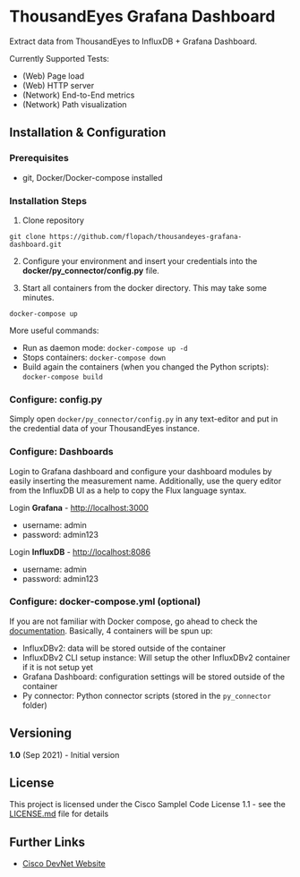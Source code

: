 # ThousandEyes Grafana Dashboard

Extract data from ThousandEyes to InfluxDB + Grafana Dashboard.

Currently Supported Tests:

* (Web) Page load
* (Web) HTTP server
* (Network) End-to-End metrics
* (Network) Path visualization

## Installation & Configuration

### Prerequisites

* git, Docker/Docker-compose installed

### Installation Steps

1. Clone repository

```
git clone https://github.com/flopach/thousandeyes-grafana-dashboard.git
```

2. Configure your environment and insert your credentials into the **docker/py_connector/config.py** file.

3. Start all containers from the docker directory. This may take some minutes.

```
docker-compose up
```

More useful commands:

* Run as daemon mode: `docker-compose up -d`
* Stops containers: `docker-compose down`
* Build again the containers (when you changed the Python scripts): `docker-compose build`

### Configure: config.py
Simply open `docker/py_connector/config.py` in any text-editor and put in the credential data of your ThousandEyes instance.

### Configure: Dashboards

Login to Grafana dashboard and configure your dashboard modules by easily inserting the measurement name. Additionally, use the query editor from the InfluxDB UI as a help to copy the Flux language syntax.

Login **Grafana** - [http://localhost:3000](http://localhost:3000)

* username: admin
* password: admin123

Login **InfluxDB** - [http://localhost:8086](http://localhost:3000)

* username: admin
* password: admin123

### Configure: docker-compose.yml (optional)
If you are not familiar with Docker compose, go ahead to check the [documentation](https://docs.docker.com/compose/). Basically, 4 containers will be spun up:

* InfluxDBv2: data will be stored outside of the container
* InfluxDBv2 CLI setup instance: Will setup the other InfluxDBv2 container if it is not setup yet
* Grafana Dashboard: configuration settings will be stored outside of the container
* Py connector: Python connector scripts (stored in the `py_connector` folder)

## Versioning

**1.0** (Sep 2021) - Initial version

## License

This project is licensed under the Cisco Samplel Code License 1.1 - see the [LICENSE.md](LICENSE.md) file for details

## Further Links

* [Cisco DevNet Website](https://developer.cisco.com)